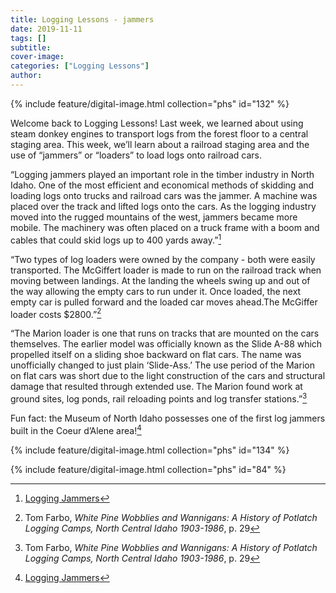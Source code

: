 ```yaml
---
title: Logging Lessons - jammers
date: 2019-11-11
tags: []
subtitle: 
cover-image: 
categories: ["Logging Lessons"]
author: 
---
```


{% include feature/digital-image.html collection="phs" id="132" %}

Welcome back to Logging Lessons! Last week, we learned about using steam donkey engines to transport logs from the forest floor to a central staging area. This week, we’ll learn about a railroad staging area and the use of “jammers” or “loaders” to load logs onto railroad cars.

“Logging jammers played an important role in the timber
industry in North Idaho. One of the most efficient and economical methods of
skidding and loading logs onto trucks and railroad cars was the jammer. A
machine was placed over the track and lifted logs onto the cars. As the logging
industry moved into the rugged mountains of the west, jammers became more
mobile. The machinery was often placed on a truck frame with a boom and cables
that could skid logs up to 400 yards away.”[^1]

“Two types of log loaders were owned by the company - both were easily transported. The McGiffert loader is made to run on the railroad track when moving between landings. At the landing the wheels swing up and out of the way allowing the empty cars to run under it. Once loaded, the next empty car is pulled forward and the loaded car moves ahead.The McGiffer loader costs $2800.”[^2]

“The Marion loader is one that runs on tracks that are mounted on the cars themselves. The earlier model was officially known as the Slide A-88 which propelled itself on a sliding shoe backward on flat cars. The name was unofficially changed to just plain ‘Slide-Ass.’ The use period of the Marion on flat cars was short due to the light construction of the cars and structural damage that resulted through extended use. The Marion found work at ground sites, log ponds, rail reloading points and log transfer stations.”[^2]

Fun fact: the Museum of North Idaho possesses one of the first log jammers built in the Coeur d’Alene area!<a href="https://www.tumblr.com/blog/uispecialcollections/queue#_ftn2" title="">[^1]

{% include feature/digital-image.html collection="phs" id="134" %}

{% include feature/digital-image.html collection="phs" id="84" %}

[^1]: [Logging Jammers](https://nickelsworth.com/articles/photo-of-the-week-logging-jammers)

[^2]: Tom Farbo, *White Pine Wobblies and Wannigans: A History of Potlatch Logging Camps, North Central Idaho 1903-1986*, p. 29
